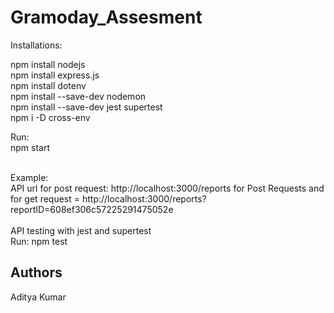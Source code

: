 # Gramoday_Assesment

Installations:

  npm install nodejs
  <br/>
  npm install express.js
  <br/>
  npm install dotenv
  <br/>
  npm install --save-dev nodemon
  <br/>
  npm install --save-dev jest supertest
  <br/>
  npm i -D cross-env
  <br/>
  
Run:
<br/>
  npm start
  
<br/>
Example:
<br/>
API url for post request: http://localhost:3000/reports for Post Requests and
for get request = http://localhost:3000/reports?reportID=608ef306c57225291475052e 
 <br/>
 <br/>
API testing with jest and supertest
 <br/>
Run: npm test
 <br/>

## Authors
Aditya Kumar

